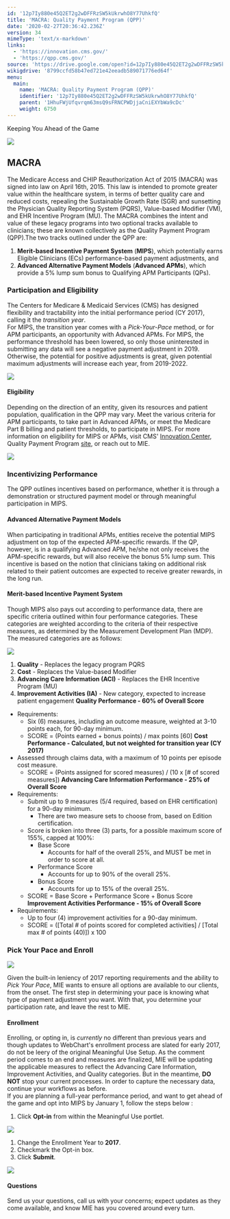 ```yaml
---
id: '12p7Iy880e45Q2ET2g2wDFFRzSW5kUkrwhO8Y77UhkfQ'
title: 'MACRA: Quality Payment Program (QPP)'
date: '2020-02-27T20:36:42.236Z'
version: 34
mimeType: 'text/x-markdown'
links:
  - 'https://innovation.cms.gov/'
  - 'https://qpp.cms.gov/'
source: 'https://drive.google.com/open?id=12p7Iy880e45Q2ET2g2wDFFRzSW5kUkrwhO8Y77UhkfQ'
wikigdrive: '8799ccfd58b47ed721e42eeadb589071776ed64f'
menu:
  main:
    name: 'MACRA: Quality Payment Program (QPP)'
    identifier: '12p7Iy880e45Q2ET2g2wDFFRzSW5kUkrwhO8Y77UhkfQ'
    parent: '1HhuFWjUfqvrqm63msQ9sFRNCPWDjjaCniEXYbWa9cDc'
    weight: 6750
---
```

Keeping You Ahead of the Game
  
![](../macra-quality-payment-program-qpp.assets/100000000000012C000000FA4CA2050AE269E960.jpg)  

  
## MACRA  
  
The Medicare Access and CHIP Reauthorization Act of 2015 (MACRA) was signed into law on April 16th, 2015. This law is intended to promote greater value within the healthcare system, in terms of better quality care and reduced costs, repealing the Sustainable Growth Rate (SGR) and sunsetting the Physician Quality Reporting System (PQRS), Value-based Modifier (VM), and EHR Incentive Program (MU). The MACRA combines the intent and value of these legacy programs into two optional tracks available to clinicians; these are known collectively as the Quality Payment Program (QPP).The two tracks outlined under the QPP are:
1. <strong>Merit-based Incentive Payment System</strong> (<strong>MIPS</strong>), which potentially earns Eligible Clinicians (ECs) performance-based payment adjustments, and
2. <strong>Advanced Alternative Payment Models</strong> (<strong>Advanced APMs</strong>), which provide a 5% lump sum bonus to Qualifying APM Participants (QPs).
  
### Participation and Eligibility  
  
The Centers for Medicare & Medicaid Services (CMS) has designed flexibility and tractability into the initial performance period (CY 2017), calling it the *transition year*.  
For MIPS, the transition year comes with a *Pick-Your-Pace* method, or for APM participants, an opportunity with Advanced APMs. For MIPS, the performance threshold has been lowered, so only those uninterested in submitting any data will see a negative payment adjustment in 2019. Otherwise, the potential for positive adjustments is great, given potential maximum adjustments will increase each year, from 2019-2022.
  
![](../macra-quality-payment-program-qpp.assets/10000201000002BC000001904C626D4B7CFF8D26.png)  

  
#### Eligibility  
  
Depending on the direction of an entity, given its resources and patient population, qualification in the QPP may vary. Meet the various criteria for APM participants, to take part in Advanced APMs, or meet the Medicare Part B billing and patient thresholds, to participate in MIPS. For more information on eligibility for MIPS or APMs, visit CMS' [Innovation Center](https://innovation.cms.gov/), Quality Payment Program [site](https://qpp.cms.gov/), or reach out to MIE.
  
![](../macra-quality-payment-program-qpp.assets/1000020100000320000004B098C0D4DA8A9F3722.png)  

  
### Incentivizing Performance  
  
The QPP outlines incentives based on performance, whether it is through a demonstration or structured payment model or through meaningful participation in MIPS.
  
#### Advanced Alternative Payment Models  
  
When participating in traditional APMs, entities receive the potential MIPS adjustment on top of the expected APM-specific rewards. If the QP, however, is in a qualifying Advanced APM, he/she not only receives the APM-specific rewards, but will also receive the bonus 5% lump sum. This incentive is based on the notion that clinicians taking on additional risk related to their patient outcomes are expected to receive greater rewards, in the long run.
  
#### Merit-based Incentive Payment System  
  
Though MIPS also pays out according to performance data, there are specific criteria outlined within four performance categories. These categories are weighted according to the criteria of their respective measures, as determined by the Measurement Development Plan (MDP). The measured categories are as follows:
  
![](../macra-quality-payment-program-qpp.assets/100002010000024000000150C0FE751F3F66CD55.png)  

1. <strong>Quality</strong> - Replaces the legacy program PQRS
2. <strong>Cost</strong> - Replaces the Value-based Modifier
3. <strong>Advancing Care Information (ACI)</strong> - Replaces the EHR Incentive Program (MU)
4. <strong>Improvement Activities (IA)</strong> - New category, expected to increase patient engagement
**Quality Performance **-** 60% of Overall Score**
* Requirements:
   * Six (6) measures, including an outcome measure, weighted at 3-10 points each, for 90-day minimum.
   * SCORE = (Points earned + bonus points) / max points [60]
**Cost Performance **-** Calculated, but not weighted for transition year (CY 2017)**
* Assessed through claims data, with a maximum of 10 points per episode cost measure.
   * SCORE = (Points assigned for scored measures) / (10 x [# of scored measures])
**Advancing Care Information Performance - 25% of Overall Score**
* Requirements:
   * Submit up to 9 measures (5/4 required, based on EHR certification) for a 90-day minimum.
      * There are two measure sets to choose from, based on Edition certification.
   * Score is broken into three (3) parts, for a possible maximum score of 155%, capped at 100%:
      * Base Score
         * Accounts for half of the overall 25%, and MUST be met in order to score at all.
      * Performance Score
         * Accounts for up to 90% of the overall 25%.
      * Bonus Score
         * Accounts for up to 15% of the overall 25%.
   * SCORE = Base Score + Performance Score + Bonus Score
**Improvement Activities Performance - 15% of Overall Score**
* Requirements:
   * Up to four (4) improvement activities for a 90-day minimum.
   * SCORE = ([Total # of points scored for completed activities] / [Total max # of points (40)]) x 100
  
### Pick Your Pace and Enroll  

  
![](../macra-quality-payment-program-qpp.assets/1000020100000001000000014C77D75F6DC67A52.png)  

Given the built-in leniency of 2017 reporting requirements and the ability to *Pick Your Pace*, MIE wants to ensure all options are available to our clients, from the onset. The first step in determining your pace is knowing what type of payment adjustment you want. With that, you determine your participation rate, and leave the rest to MIE.
  
#### Enrollment  
  
Enrolling, or opting in, is *currently* no different than previous years and though updates to WebChart's enrollment process are slated for early 2017, do not be leery of the original Meaningful Use Setup. As the comment period comes to an end and measures are finalized, MIE will be updating the applicable measures to reflect the Advancing Care Information, Improvement Activities, and Quality categories. But in the meantime, **DO NOT** stop your current processes. In order to capture the necessary data, continue your workflows as before.  
If you are planning a full-year performance period, and want to get ahead of the game and opt into MIPS by January 1, follow the steps below :
1. Click <strong>Opt-in</strong> from within the Meaningful Use portlet.
  
![](../macra-quality-payment-program-qpp.assets/10000201000003F6000000E6726089EFE15EE356.png)  

1. Change the Enrollment Year to <strong>2017</strong>.
2. Checkmark the Opt-in box.
3. Click <strong>Submit</strong>.
  
![](../macra-quality-payment-program-qpp.assets/10000201000007CF000003FF9565C2857C96DAED.png)  

  
#### Questions  
  
Send us your questions, call us with your concerns; expect updates as they come available, and know MIE has you covered around every turn.
